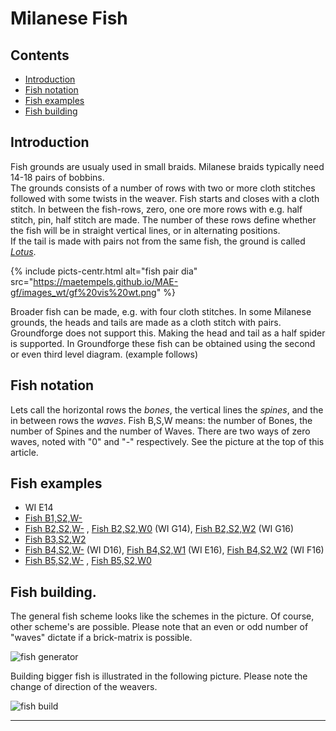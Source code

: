 # Milanese Fish

## Contents
* [Introduction](#introduction)
* [Fish notation](#fish-notation)
* [Fish examples](#fish-examples)
* [Fish building](#fish-building)

## Introduction
Fish grounds are usualy used in small braids. Milanese braids typically need 14-18 pairs of bobbins.    
The grounds consists of a number of rows with two or more cloth stitches followed with some twists in the weaver. Fish starts and closes with a cloth stitch. In between the fish-rows, zero, one ore more rows with e.g. half stitch, pin, half stitch are made. The number of these rows define whether the fish will be in straight vertical lines, or in alternating positions.        
If the tail is made with pairs not from the same fish, the ground is called [_Lotus_][lotus-page].    

{% include picts-centr.html
     alt="fish pair dia"
     src="https://maetempels.github.io/MAE-gf/images_wt/gf%20vis%20wt.png"
%}     

Broader fish can be made, e.g. with four cloth stitches. In some Milanese grounds, the heads and tails are made as a cloth stitch with pairs. Groundforge does not support this. Making the head and tail as a half spider is supported. In Groundforge these fish can be obtained using the second or even third level diagram. (example follows)

## Fish notation
Lets call the horizontal rows the _bones_, the vertical lines the _spines_, and the in between rows the _waves_.
Fish B,S,W means: the number of Bones, the number of Spines and the number of Waves. There are two ways of zero waves, noted with "0" and "-" respectively. See the picture at the top of this article.

## Fish examples
* WI E14   
* [Fish B1,S2,W-][F12-]   
* [Fish B2,S2,W-][F22-] , [Fish B2,S2,W0][F220] (WI G14), [Fish B2,S2,W2][F222] (WI G16)     
* [Fish B3,S2,W2][F322]               
* [Fish B4,S2,W-][F42-] (WI D16), [Fish B4,S2,W1][F421] (WI E16), [Fish B4,S2,W2][F422] (WI F16)      
* [Fish B5,S2,W-][F52-] , [Fish B5,S2,W0][F520]   

## Fish building.
The general fish scheme looks like the schemes in the picture. Of course, other scheme's are possible. Please note that an even or odd number of "waves" dictate if a <span class="elem">brick-matrix</span> is possible.      

![fish generator][fish-gen]    
     
Building bigger fish is illustrated in the following picture. Please note the change of direction of the weavers.       

![fish build][fish-build]    

***

[lotus-page]: https://maetempels.github.io/MAE-gf/docs/lotus
[fish-gen]: https://maetempels.github.io/MAE-gf/images_wt/mx-fish.png
[fish-build]: https://maetempels.github.io/MAE-gf/images_wt/mx-fish-bld.png

[F12-]: https://d-bl.github.io/GroundForge/index.html?m=8%0A1%3Bchecker%3B16%3B16%3B0%3B0&s1=A1%3Dctc%20A2%3Dctcr

[F120]: https://d-bl.github.io/GroundForge/index.html?m=5-%0A12%0A4-%3Bbricks%3B16%3B16%3B0%3B0&s1=ctc%20A3%3Dctclll%20A1%3Dctct

[F220]: https://d-bl.github.io/GroundForge/index.html?m=5-%0A12%0A88%0A4-%3Bbricks%3B16%3B16%3B0%3B0&s1=ctc%20A2%3Dctctt%20B4%3Dctcll%20B1%3Dctcrr

[F22-]: https://d-bl.github.io/GroundForge/index.html?m=4-%0A12%0A88%3Bchecker%3B16%3B16%3B0%3B0&s1=ctc%20A3%3Dctclll%20B1%3Dctcrrr

[F222]: https://d-bl.github.io/GroundForge/index.html?m=5-%0A-5%0A5-%0A12%0A88%0A4-%3Bbricks%3B16%3B16%3B0%3B0&s1=ctc%20A6%3Dctctt%20B5%3Dctctt%20B2%3Dctcll%20B3%3Dctcrr%20A4%3Dctctt

[F322]: https://d-bl.github.io/GroundForge/index.html?m=5-%0A-5%0A5-%0A12%0A88%0A11%0A4-%3Bbricks%3B24%3B24%3B0%3B0&s1=ctc%20B2%3DA4%3Dctclll%20B3%3Dlllctc%20A5%3DB6%3DA7%3Dctct

[F42-]: https://d-bl.github.io/GroundForge/index.html?m=4-%0A12%0A88%0A11%0A88%3Bchecker%3B24%3B24%3B0%3B0&s1=ctc%20A5%3DA2%3Dctcll%20A1%3DA3%3Dllctc

[F421]: https://d-bl.github.io/GroundForge/index.html?m=5-%0A-5%0A21%0A88%0A11%0A88%0A-4%3Bchecker%3B24%3B24%3B0%3B0&s1=ctc%20B1%3DB3%3Dctcll%20B2%3DB4%3Dllctc%20A6%3Dtctct

[F422]: https://d-bl.github.io/GroundForge/index.html?m=5-%0A-5%0A5-%0A12%0A88%0A11%0A88%0A4-%3Bbricks%3B24%3B24%3B0%3B0&s1=ctc%20B7%3Dtctct%20A8%3Dctct%20B2%3DB4%3Dctcll%20B3%3DA5%3Dllctc

[F52-]: https://d-bl.github.io/GroundForge/index.html?m=4-%0A12%0A88%0A11%0A88%0A11%3Bchecker%3B24%3B24%3B0%3B0&s1=ctc%20A6%3DA2%3DA4%3Dctcll%20B1%3DB3%3Dctcrr

[F520]: https://d-bl.github.io/GroundForge/index.html?m=5-%0A12%0A88%0A11%0A88%0A11%0A4-%3Bbricks%3B24%3B24%3B0%3B0&s1=ctc%20A6%3Dctctt%20B7%3DB2%3DA4%3Dctcll%20A1%3DA3%3Dctcrr
